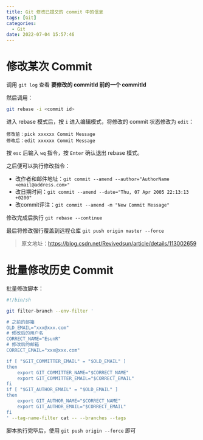 ```yaml
---
title: Git 修改已提交的 commit 中的信息
tags: [Git]
categories:
  - Git
date: 2022-07-04 15:57:46
---
```


# 修改某次 Commit

调用 `git log` 查看 **要修改的 commitId 前的一个 commitId**

然后调用：

```sh
git rebase -i <commit id>
```

进入 rebase 模式后，按 `i` 进入编辑模式，将修改的 commit 状态修改为 `edit`：

```
修改前：pick xxxxxx Commit Message
修改后：edit xxxxxx Commit Message
```

按 `esc` 后输入 `wq` 指令，按 `Enter` 确认退出 rebase 模式。

之后便可以执行修改指令：

- 改作者和邮件地址：`git commit --amend --author="AuthorName <email@address.com>"`
- 改日期时间：`git commit --amend --date="Thu, 07 Apr 2005 22:13:13 +0200"`
- 改commit评注：`git commit --amend -m "New Commit Message"`

修改完成后执行 `git rebase --continue`

最后将修改强行覆盖到远程仓库 `git push origin master --force`

> 原文地址：https://blog.csdn.net/Revivedsun/article/details/113002659

# 批量修改历史 Commit

批量修改脚本：

```sh
#!/bin/sh

git filter-branch --env-filter '

# 之前的邮箱
OLD_EMAIL="xxx@xxx.com"
# 修改后的用户名
CORRECT_NAME="EsunR"
# 修改后的邮箱
CORRECT_EMAIL="xxx@xxx.com"

if [ "$GIT_COMMITTER_EMAIL" = "$OLD_EMAIL" ]
then
    export GIT_COMMITTER_NAME="$CORRECT_NAME"
    export GIT_COMMITTER_EMAIL="$CORRECT_EMAIL"
fi
if [ "$GIT_AUTHOR_EMAIL" = "$OLD_EMAIL" ]
then
    export GIT_AUTHOR_NAME="$CORRECT_NAME"
    export GIT_AUTHOR_EMAIL="$CORRECT_EMAIL"
fi
' --tag-name-filter cat -- --branches --tags
```

脚本执行完毕后，使用 `git push origin --force` 即可